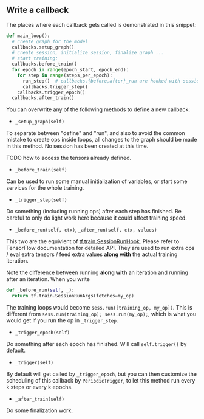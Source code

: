 
## Write a callback

The places where each callback gets called is demonstrated in this snippet:

```python
def main_loop():
  # create graph for the model
  callbacks.setup_graph()
  # create session, initialize session, finalize graph ...
  # start training:
  callbacks.before_train()
  for epoch in range(epoch_start, epoch_end):
    for step in range(steps_per_epoch):
      run_step()  # callbacks.{before,after}_run are hooked with session
      callbacks.trigger_step()
    callbacks.trigger_epoch()
  callbacks.after_train()
```

You can overwrite any of the following methods to define a new callback:

* `_setup_graph(self)`

To separate between "define" and "run", and also to avoid the common mistake to create ops inside
loops, all changes to the graph should be made in this method. No session has been created at this time.

TODO how to access the tensors already defined.

* `_before_train(self)`

Can be used to run some manual initialization of variables, or start some services for the whole training.

* `_trigger_step(self)`

Do something (including running ops) after each step has finished.
Be careful to only do light work here because it could affect training speed.

* `_before_run(self, ctx)`, `_after_run(self, ctx, values)`

This two are the equivlent of [tf.train.SessionRunHook](https://www.tensorflow.org/api_docs/python/tf/train/SessionRunHook).
Please refer to TensorFlow documentation for detailed API.
They are used to run extra ops / eval extra tensors / feed extra values __along with__ the actual training iteration.

Note the difference between running __along with__ an iteration and running after an iteration.
When you write

```python
def _before_run(self, _):
  return tf.train.SessionRunArgs(fetches=my_op)
```

The training loops would become `sess.run([training_op, my_op])`.
This is different from `sess.run(training_op); sess.run(my_op);`,
which is what you would get if you run the op in `_trigger_step`.

* `_trigger_epoch(self)`

Do something after each epoch has finished. Will call `self.trigger()` by default.

* `_trigger(self)`

By default will get called by `_trigger_epoch`,
but you can then customize the scheduling of this callback by
`PeriodicTrigger`, to let this method run every k steps or every k epochs.

* `_after_train(self)`

Do some finalization work.
